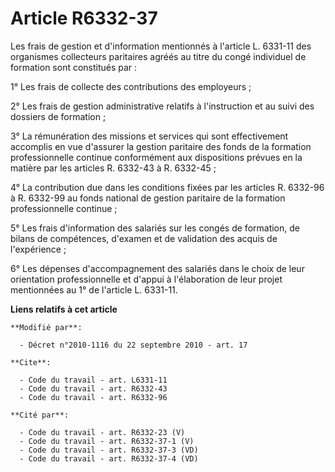 # Article R6332-37

Les frais de gestion et d'information mentionnés à l'article L. 6331-11 des organismes collecteurs paritaires agréés au titre
du congé individuel de formation sont constitués par : 

1° Les frais de collecte des contributions des employeurs ; 

2° Les frais de gestion administrative relatifs à l'instruction et au suivi des dossiers de formation ; 

3° La rémunération des missions et services qui sont effectivement accomplis en vue d'assurer la gestion paritaire des fonds
de la formation professionnelle continue conformément aux dispositions prévues en la matière par les articles R. 6332-43 à R.
6332-45 ; 

4° La contribution due dans les conditions fixées par les articles R. 6332-96 à R. 6332-99 au fonds national de gestion
paritaire de la formation professionnelle continue ; 

5° Les frais d'information des salariés sur les congés de formation, de bilans de compétences, d'examen et de validation des
acquis de l'expérience ; 

6° Les dépenses d'accompagnement des salariés dans le choix de leur orientation professionnelle et d'appui à l'élaboration de
leur projet mentionnées au 1° de l'article L. 6331-11.

**Liens relatifs à cet article**

	**Modifié par**:

	  - Décret n°2010-1116 du 22 septembre 2010 - art. 17

	**Cite**:

	  - Code du travail - art. L6331-11
	  - Code du travail - art. R6332-43
	  - Code du travail - art. R6332-96

	**Cité par**:

	  - Code du travail - art. R6332-23 (V)
	  - Code du travail - art. R6332-37-1 (V)
	  - Code du travail - art. R6332-37-3 (VD)
	  - Code du travail - art. R6332-37-4 (VD)

